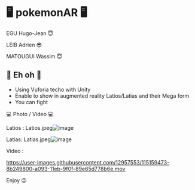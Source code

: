# 🖥️ pokemonAR 🖥️

EGU Hugo-Jean 😇

LEIB Adrien 😎

MATOUGUI Wassim 😇


## 📖 Eh oh 📖 

- Using Vuforia techo with Unity
- Enable to show in augmented reality Latios/Latias and their Mega form
- You can fight 

💻 Photo / Video 💻

Latios :
Latios.jpeg![image](https://user-images.githubusercontent.com/12957553/115159127-f3727a00-a091-11eb-8f3f-a8acd9483cef.png)

Latias:
Latias.jpeg![image](https://user-images.githubusercontent.com/12957553/115159132-fa998800-a091-11eb-9e26-34d9f0c969f1.png)

Video :

https://user-images.githubusercontent.com/12957553/115159473-8b249800-a093-11eb-9f0f-89e65d778b6e.mov



Enjoy 😉 

